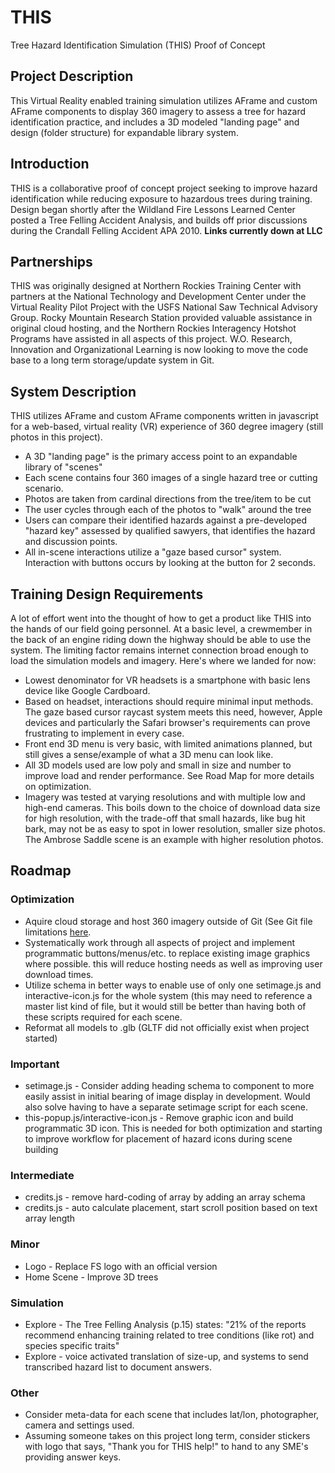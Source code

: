 # THIS
Tree Hazard Identification Simulation (THIS) Proof of Concept

## Project Description
This Virtual Reality enabled training simulation utilizes AFrame and custom AFrame components to display 360 imagery to assess a tree for hazard identification practice, and includes a 3D modeled "landing page" and design (folder structure) for expandable library system.

## Introduction
THIS is a collaborative proof of concept project seeking to improve hazard identification while reducing exposure to hazardous trees during training. Design began shortly after the Wildland Fire Lessons Learned Center posted a Tree Felling Accident Analysis, and builds off prior discussions during the Crandall Felling Accident APA 2010.
__Links currently down at LLC__

## Partnerships
THIS was originally designed at Northern Rockies Training Center with partners at the National Technology and Development Center under the Virtual Reality Pilot Project with the USFS National Saw Technical Advisory Group. Rocky Mountain Research Station provided valuable assistance in original cloud hosting, and the Northern Rockies Interagency Hotshot Programs have assisted in all aspects of this project. W.O. Research, Innovation and Organizational Learning is now looking to move the code base to a long term storage/update system in Git.

## System Description
THIS utilizes AFrame and custom AFrame components written in javascript for a web-based, virtual reality (VR) experience of 360 degree imagery (still photos in this project).

* A 3D "landing page" is the primary access point to an expandable library of "scenes"
* Each scene contains four 360 images of a single hazard tree or cutting scenario.
* Photos are taken from cardinal directions from the tree/item to be cut
* The user cycles through each of the photos to "walk" around the tree
* Users can compare their identified hazards against a pre-developed "hazard key" assessed by qualified sawyers, that identifies the hazard and discussion points.
* All in-scene interactions utilize a "gaze based cursor" system. Interaction with buttons occurs by looking at the button for 2 seconds.

## Training Design Requirements
A lot of effort went into the thought of how to get a product like THIS into the hands of our field going personnel. At a basic level, a crewmember in the back of an engine riding down the highway should be able to use the system. The limiting factor remains internet connection broad enough to load the simulation models and imagery. Here's where we landed for now:

* Lowest denominator for VR headsets is a smartphone with basic lens device like Google Cardboard.
* Based on headset, interactions should require minimal input methods. The gaze based cursor raycast system meets this need, however, Apple devices and particularly the Safari browser's requirements can prove frustrating to implement in every case.
* Front end 3D menu is very basic, with limited animations planned, but still gives a sense/example of what a 3D menu can look like.
* All 3D models used are low poly and small in size and number to improve load and render performance. See Road Map for more details on optimization.
* Imagery was tested at varying resolutions and with multiple low and high-end cameras. This boils down to the choice of download data size for high resolution, with the trade-off that small hazards, like bug hit bark, may not be as easy to spot in lower resolution, smaller size photos. The Ambrose Saddle scene is an example with higher resolution photos.

## Roadmap
### Optimization
* Aquire cloud storage and host 360 imagery outside of Git (See Git file limitations [here](https://docs.github.com/en/repositories/working-with-files/managing-large-files/about-large-files-on-github). 
* Systematically work through all aspects of project and implement programmatic buttons/menus/etc. to replace existing image graphics where possible. this will reduce hosting needs as well as improving user download times.
* Utilize schema in better ways to enable use of only one setimage.js and interactive-icon.js for the whole system (this may need to reference a master list kind of file, but it would still be better than having both of these scripts required for each scene.
* Reformat all models to .glb (GLTF did not officially exist when project started)
### Important
* setimage.js - Consider adding heading schema to component to more easily assist in initial bearing of image display in development. Would also solve having to have a separate setimage script for each scene.
* this-popup.js/interactive-icon.js - Remove graphic icon and build programmatic 3D icon. This is needed for both optimization and starting to improve workflow for placement of hazard icons during scene building
### Intermediate
* credits.js - remove hard-coding of array by adding an array schema
* credits.js - auto calculate placement, start scroll position based on text array length
### Minor
* Logo - Replace FS logo with an official version
* Home Scene - Improve 3D trees
### Simulation
* Explore - The Tree Felling Analysis (p.15) states: "21% of the reports recommend enhancing training related to tree conditions (like rot) and species specific traits"
* Explore - voice activated translation of size-up, and systems to send transcribed hazard list to document answers.
### Other
* Consider meta-data for each scene that includes lat/lon, photographer, camera and settings used.
* Assuming someone takes on this project long term, consider stickers with logo that says, "Thank you for THIS help!" to hand to any SME's providing answer keys.
